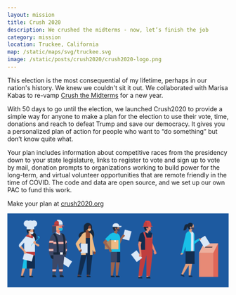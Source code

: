 ```yaml
---
layout: mission
title: Crush 2020
description: We crushed the midterms - now, let’s finish the job
category: mission
location: Truckee, California
map: /static/maps/svg/truckee.svg
image: /static/posts/crush2020/crush2020-logo.png
---
```


This election is the most consequential of my lifetime, perhaps in our nation's history. We knew we couldn't sit it out. We collaborated with Marisa Kabas to re-vamp [Crush the Midterms](/mission/crush-the-midterms/) for a new year.

With 50 days to go until the election, we launched Crush2020 to provide a simple way for anyone to make a plan for the election to use their vote, time, donations and reach to defeat Trump and save our democracy. It gives you a personalized plan of action for people who want to “do something” but don’t know quite what.

Your plan includes information about competitive races from the presidency down to your state legislature, links to register to vote and sign up to vote by mail, donation prompts to organizations working to build power for the long-term, and virtual volunteer opportunities that are remote friendly in the time of COVID. The code and data are open source, and we set up our own PAC to fund this work.

Make your plan at [crush2020.org](https://crush2020.org/)

<div class="two-third">
    <a href="https://crush2020.org"><img class="center" src="/static/posts/crush2020/voting-booth.png"></a>
</div>

